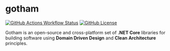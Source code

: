 # gotham

[![GitHub Actions Workflow Status](https://img.shields.io/github/actions/workflow/status/derrysmith/gotham/deploy-gotham-dotnet.yml?color=30C030&logo=github&style=flat)](https://github.com/derrysmith/gotham/actions/workflows/deploy-gotham-dotnet.yml)
[![GitHub License](https://img.shields.io/github/license/derrysmith/gotham?style=flat&logo=github)](./license.md)

Gotham is an open-source and cross-platform set of __.NET Core__ libraries for building software using __Domain Driven Design__ and __Clean Architecture__ principles.
